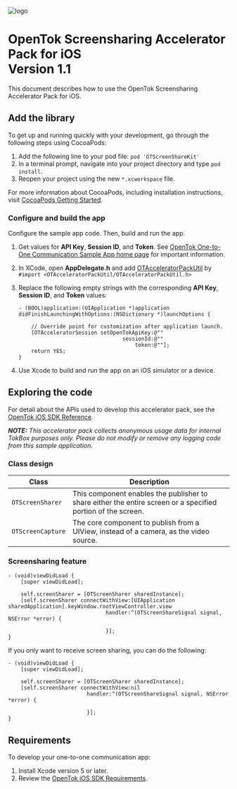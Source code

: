 ![logo](../tokbox-logo.png)

# OpenTok Screensharing Accelerator Pack for iOS<br/>Version 1.1

This document describes how to use the OpenTok Screensharing Accelerator Pack for iOS.

## Add the library

To get up and running quickly with your development, go through the following steps using CocoaPods:

1. Add the following line to your pod file: ` pod 'OTScreenShareKit'  `
2. In a terminal prompt, navigate into your project directory and type `pod install`.
3. Reopen your project using the new `*.xcworkspace` file.

For more information about CocoaPods, including installation instructions, visit [CocoaPods Getting Started](https://guides.cocoapods.org/using/getting-started.html#getting-started).

### Configure and build the app

Configure the sample app code. Then, build and run the app.

1. Get values for **API Key**, **Session ID**, and **Token**. See [OpenTok One-to-One Communication Sample App home page](../README.md) for important information.

1. In XCode, open **AppDelegate.h** and add [OTAcceleratorPackUtil](https://cocoapods.org/pods/OTAcceleratorPackUtil) by `#import <OTAcceleratorPackUtil/OTAcceleratorPackUtil.h>`

1. Replace the following empty strings with the corresponding **API Key**, **Session ID**, and **Token** values:

    ```objc
    - (BOOL)application:(UIApplication *)application didFinishLaunchingWithOptions:(NSDictionary *)launchOptions {

        // Override point for customization after application launch.    
        [OTAcceleratorSession setOpenTokApiKey:@""
                                     sessionId:@""
                                         token:@""];
        return YES;
    }
    ```

1. Use Xcode to build and run the app on an iOS simulator or a device.

## Exploring the code

For detail about the APIs used to develop this accelerator pack, see the [OpenTok iOS SDK Reference](https://tokbox.com/developer/sdks/ios/reference/).

_**NOTE:** This accelerator pack collects anonymous usage data for internal TokBox purposes only. Please do not modify or remove any logging code from this sample application._

### Class design

| Class        | Description  |
| ------------- | ------------- |
| `OTScreenSharer`   | This component enables the publisher to share either the entire screen or a specified portion of the screen. |
| `OTScreenCapture` | The core component to publish from a UIView, instead of a camera, as the video source. |

### Screensharing feature

```objc
- (void)viewDidLoad {
    [super viewDidLoad];
    
    self.screenSharer = [OTScreenSharer sharedInstance];
    [self.screenSharer connectWithView:[UIApplication sharedApplication].keyWindow.rootViewController.view
                               handler:^(OTScreenShareSignal signal, NSError *error) {
        
                               }];
}
```

If you only want to receive screen sharing, you can do the following:
```objc
- (void)viewDidLoad {
    [super viewDidLoad];
    
    self.screenSharer = [OTScreenSharer sharedInstance];
    [self.screenSharer connectWithView:nil
                         handler:^(OTScreenShareSignal signal, NSError *error) {
                             
                         }];
}
```

## Requirements

To develop your one-to-one communication app:

1. Install Xcode version 5 or later.
2. Review the [OpenTok iOS SDK Requirements](https://tokbox.com/developer/sdks/ios/).
